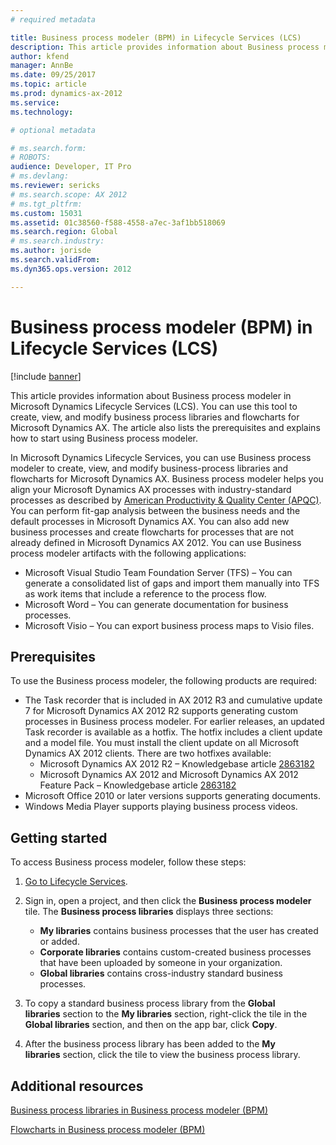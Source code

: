 ```yaml
---
# required metadata

title: Business process modeler (BPM) in Lifecycle Services (LCS)
description: This article provides information about Business process modeler in Microsoft Dynamics Lifecycle Services (LCS). You can use this tool to create, view, and modify business process libraries and flowcharts for Microsoft Dynamics AX. The article also lists the prerequisites and explains how to start using Business process modeler.
author: kfend
manager: AnnBe
ms.date: 09/25/2017
ms.topic: article
ms.prod: dynamics-ax-2012
ms.service: 
ms.technology: 

# optional metadata

# ms.search.form: 
# ROBOTS: 
audience: Developer, IT Pro
# ms.devlang: 
ms.reviewer: sericks
# ms.search.scope: AX 2012
# ms.tgt_pltfrm: 
ms.custom: 15031
ms.assetid: 01c38560-f588-4558-a7ec-3af1bb518069
ms.search.region: Global
# ms.search.industry: 
ms.author: jorisde
ms.search.validFrom: 
ms.dyn365.ops.version: 2012

---
```


# Business process modeler (BPM) in Lifecycle Services (LCS)

[!include [banner](../../includes/banner.md)]

This article provides information about Business process modeler in Microsoft Dynamics Lifecycle Services (LCS). You can use this tool to create, view, and modify business process libraries and flowcharts for Microsoft Dynamics AX. The article also lists the prerequisites and explains how to start using Business process modeler.

In Microsoft Dynamics Lifecycle Services, you can use Business process modeler to create, view, and modify business-process libraries and flowcharts for Microsoft Dynamics AX. Business process modeler helps you align your Microsoft Dynamics AX processes with industry-standard processes as described by [American Productivity & Quality Center (APQC)](http://www.apqc.org/). You can perform fit-gap analysis between the business needs and the default processes in Microsoft Dynamics AX. You can also add new business processes and create flowcharts for processes that are not already defined in Microsoft Dynamics AX 2012. You can use Business process modeler artifacts with the following applications:

-   Microsoft Visual Studio Team Foundation Server (TFS) – You can generate a consolidated list of gaps and import them manually into TFS as work items that include a reference to the process flow.
-   Microsoft Word – You can generate documentation for business processes.
-   Microsoft Visio – You can export business process maps to Visio files.

## Prerequisites
To use the Business process modeler, the following products are required:

-   The Task recorder that is included in AX 2012 R3 and cumulative update 7 for Microsoft Dynamics AX 2012 R2 supports generating custom processes in Business process modeler. For earlier releases, an updated Task recorder is available as a hotfix. The hotfix includes a client update and a model file. You must install the client update on all Microsoft Dynamics AX 2012 clients. There are two hotfixes available:
    -   Microsoft Dynamics AX 2012 R2 – Knowledgebase article [2863182](https://go.microsoft.com/fwlink/?LinkId=309911)
    -   Microsoft Dynamics AX 2012 and Microsoft Dynamics AX 2012 Feature Pack – Knowledgebase article [2863182](https://go.microsoft.com/fwlink/?LinkId=309910)
-   Microsoft Office 2010 or later versions supports generating documents.
-   Windows Media Player supports playing business process videos.

## Getting started
To access Business process modeler, follow these steps:

1.  [Go to Lifecycle Services](https://lcs.dynamics.com).
2.  Sign in, open a project, and then click the **Business process modeler** tile. The **Business process libraries** displays three sections:
    -   **My libraries** contains business processes that the user has created or added.
    -   **Corporate libraries** contains custom-created business processes that have been uploaded by someone in your organization.
    -   **Global libraries** contains cross-industry standard business processes.

3.  To copy a standard business process library from the **Global libraries** section to the **My libraries** section, right-click the tile in the **Global libraries** section, and then on the app bar, click **Copy**.
4.  After the business process library has been added to the **My libraries** section, click the tile to view the business process library.


Additional resources
--------

[Business process libraries in Business process modeler (BPM)](../business-process-libraries-business-process-modeler.md)

[Flowcharts in Business process modeler (BPM)](../flowcharts-business-process-modeler.md)



